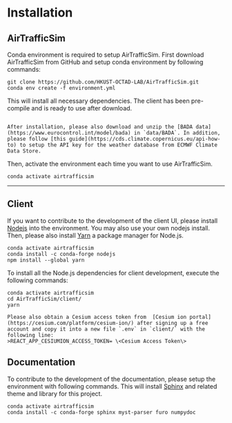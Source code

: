 # Installation

## AirTrafficSim

Conda environment is required to setup AirTrafficSim. First download AirTrafficSim from GitHub and setup conda environment by following commands:

```{code-block} bash
git clone https://github.com/HKUST-OCTAD-LAB/AirTrafficSim.git
conda env create -f environment.yml
```

This will install all necessary dependencies. The client has been pre-compile and is ready to use after download.

```{important}

After installation, please also download and unzip the [BADA data](https://www.eurocontrol.int/model/bada) in `data/BADA`. In addition, please follow [this guide](https://cds.climate.copernicus.eu/api-how-to) to setup the API key for the weather database from ECMWF Climate Data Store.
```

Then, activate the environment each time you want to use AirTrafficSim.

```{code-block} bash
conda activate airtrafficsim
```

---

## Client

If you want to contribute to the development of the client UI, please install [Nodejs](https://nodejs.org/en/) into the environment. You may also use your own nodejs install. Then, please also install [Yarn](https://classic.yarnpkg.com/en/) a package manager for Node.js.

```{code-block} bash
conda activate airtrafficsim
conda install -c conda-forge nodejs
npm install --global yarn
```

To install all the Node.js dependencies for client development, execute the following commands:

```{code-block} bash
conda activate airtrafficsim
cd AirTrafficSim/client/
yarn
```

```{important}
Please also obtain a Cesium access token from  [Cesium ion portal](https://cesium.com/platform/cesium-ion/) after signing up a free account and copy it into a new file `.env` in `client/` with the following line:
>REACT_APP_CESIUMION_ACCESS_TOKEN= \<Cesium Access Token\>
```

## Documentation

To contribute to the development of the documentation, please setup the environment with following commands. This will install [Sphinx](https://www.sphinx-doc.org/en/master/index.html) and related theme and library for this project.

```{code-block} bash
conda activate airtrafficsim
conda install -c conda-forge sphinx myst-parser furo numpydoc
```